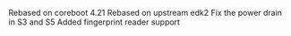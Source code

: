 Rebased on coreboot 4.21
Rebased on upstream edk2
Fix the power drain in S3 and S5
Added fingerprint reader support
